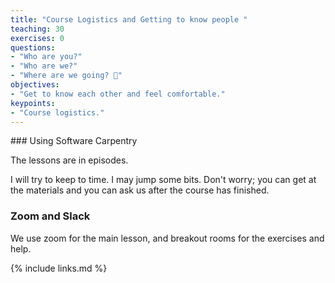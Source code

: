 ```yaml
---
title: "Course Logistics and Getting to know people "
teaching: 30
exercises: 0
questions:
- "Who are you?"
- "Who are we?"
- "Where are we going? 🧭"
objectives:
- "Get to know each other and feel comfortable."
keypoints:
- "Course logistics."
---
```



### Using Software Carpentry 

The lessons are in episodes. 

I will try to keep to time. I may jump some bits. Don't worry; you can get at the materials and you can ask us after the course has finished.


### Zoom and Slack

We use zoom for the main lesson, and breakout rooms for the exercises and help.


{% include links.md %}
